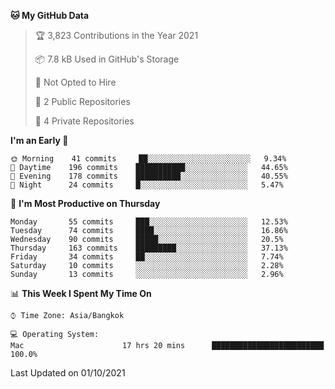 <!--START_SECTION:waka-->
**🐱 My GitHub Data** 

> 🏆 3,823 Contributions in the Year 2021
 > 
> 📦 7.8 kB Used in GitHub's Storage 
 > 
> 🚫 Not Opted to Hire
 > 
> 📜 2 Public Repositories 
 > 
> 🔑 4 Private Repositories  
 > 
**I'm an Early 🐤** 

```text
🌞 Morning    41 commits     ██░░░░░░░░░░░░░░░░░░░░░░░   9.34% 
🌆 Daytime    196 commits    ███████████░░░░░░░░░░░░░░   44.65% 
🌃 Evening    178 commits    ██████████░░░░░░░░░░░░░░░   40.55% 
🌙 Night      24 commits     █░░░░░░░░░░░░░░░░░░░░░░░░   5.47%

```
📅 **I'm Most Productive on Thursday** 

```text
Monday       55 commits     ███░░░░░░░░░░░░░░░░░░░░░░   12.53% 
Tuesday      74 commits     ████░░░░░░░░░░░░░░░░░░░░░   16.86% 
Wednesday    90 commits     █████░░░░░░░░░░░░░░░░░░░░   20.5% 
Thursday     163 commits    █████████░░░░░░░░░░░░░░░░   37.13% 
Friday       34 commits     ██░░░░░░░░░░░░░░░░░░░░░░░   7.74% 
Saturday     10 commits     ░░░░░░░░░░░░░░░░░░░░░░░░░   2.28% 
Sunday       13 commits     ░░░░░░░░░░░░░░░░░░░░░░░░░   2.96%

```


📊 **This Week I Spent My Time On** 

```text
⌚︎ Time Zone: Asia/Bangkok

💻 Operating System: 
Mac                      17 hrs 20 mins      █████████████████████████   100.0%

```


 Last Updated on 01/10/2021
<!--END_SECTION:waka-->